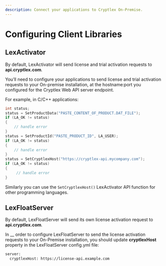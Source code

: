 ```yaml
---
description: Connect your applications to Cryptlex On-Premise.
---
```


# Configuring Client Libraries

## LexActivator

By default, LexActivator will send license and trial activation requests to **api.cryptlex.com**_._

You’ll need to configure your applications to send license and trial activation requests to your On-premise installation, at the hostname:port you configured for the Cryptlex Web API server endpoint.

For example, in C/C++ applications:

```c
int status;
status = SetProductData("PASTE_CONTENT_OF_PRODUCT.DAT_FILE");
if (LA_OK != status)
{
	// handle error
}
status = SetProductId("PASTE_PRODUCT_ID", LA_USER);
if (LA_OK != status)
{
	// handle error
}
status = SetCryptlexHost("https://cryptlex-api.mycompany.com");
if (LA_OK != status)
{
	 // handle error
}
```

Similarly you can use the `SetCryptlexHost()` LexActivator API function for other programming languages.

## LexFloatServer

By default, LexFloatServer will send its own license activation request to **api.cryptlex.com**_._&#x20;

In __ order to configure LexFloatServer to send the license activation requests to your On-Premise installation, you should update **cryptlexHost** property in the LexFloatServer config.yml file:

```bash
server:
  cryptlexHost: https://license-api.example.com
```
